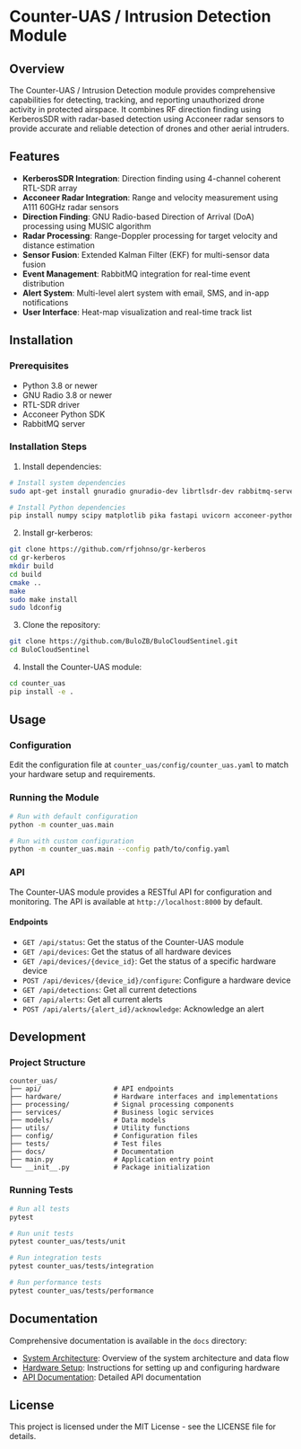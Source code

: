# Counter-UAS / Intrusion Detection Module

## Overview

The Counter-UAS / Intrusion Detection module provides comprehensive capabilities for detecting, tracking, and reporting unauthorized drone activity in protected airspace. It combines RF direction finding using KerberosSDR with radar-based detection using Acconeer radar sensors to provide accurate and reliable detection of drones and other aerial intruders.

## Features

- **KerberosSDR Integration**: Direction finding using 4-channel coherent RTL-SDR array
- **Acconeer Radar Integration**: Range and velocity measurement using A111 60GHz radar sensors
- **Direction Finding**: GNU Radio-based Direction of Arrival (DoA) processing using MUSIC algorithm
- **Radar Processing**: Range-Doppler processing for target velocity and distance estimation
- **Sensor Fusion**: Extended Kalman Filter (EKF) for multi-sensor data fusion
- **Event Management**: RabbitMQ integration for real-time event distribution
- **Alert System**: Multi-level alert system with email, SMS, and in-app notifications
- **User Interface**: Heat-map visualization and real-time track list

## Installation

### Prerequisites

- Python 3.8 or newer
- GNU Radio 3.8 or newer
- RTL-SDR driver
- Acconeer Python SDK
- RabbitMQ server

### Installation Steps

1. Install dependencies:

```bash
# Install system dependencies
sudo apt-get install gnuradio gnuradio-dev librtlsdr-dev rabbitmq-server

# Install Python dependencies
pip install numpy scipy matplotlib pika fastapi uvicorn acconeer-python-sdk
```

2. Install gr-kerberos:

```bash
git clone https://github.com/rfjohnso/gr-kerberos
cd gr-kerberos
mkdir build
cd build
cmake ..
make
sudo make install
sudo ldconfig
```

3. Clone the repository:

```bash
git clone https://github.com/BuloZB/BuloCloudSentinel.git
cd BuloCloudSentinel
```

4. Install the Counter-UAS module:

```bash
cd counter_uas
pip install -e .
```

## Usage

### Configuration

Edit the configuration file at `counter_uas/config/counter_uas.yaml` to match your hardware setup and requirements.

### Running the Module

```bash
# Run with default configuration
python -m counter_uas.main

# Run with custom configuration
python -m counter_uas.main --config path/to/config.yaml
```

### API

The Counter-UAS module provides a RESTful API for configuration and monitoring. The API is available at `http://localhost:8000` by default.

#### Endpoints

- `GET /api/status`: Get the status of the Counter-UAS module
- `GET /api/devices`: Get the status of all hardware devices
- `GET /api/devices/{device_id}`: Get the status of a specific hardware device
- `POST /api/devices/{device_id}/configure`: Configure a hardware device
- `GET /api/detections`: Get all current detections
- `GET /api/alerts`: Get all current alerts
- `POST /api/alerts/{alert_id}/acknowledge`: Acknowledge an alert

## Development

### Project Structure

```
counter_uas/
├── api/                  # API endpoints
├── hardware/             # Hardware interfaces and implementations
├── processing/           # Signal processing components
├── services/             # Business logic services
├── models/               # Data models
├── utils/                # Utility functions
├── config/               # Configuration files
├── tests/                # Test files
├── docs/                 # Documentation
├── main.py               # Application entry point
└── __init__.py           # Package initialization
```

### Running Tests

```bash
# Run all tests
pytest

# Run unit tests
pytest counter_uas/tests/unit

# Run integration tests
pytest counter_uas/tests/integration

# Run performance tests
pytest counter_uas/tests/performance
```

## Documentation

Comprehensive documentation is available in the `docs` directory:

- [System Architecture](docs/counter_uas.md): Overview of the system architecture and data flow
- [Hardware Setup](docs/hardware_setup.md): Instructions for setting up and configuring hardware
- [API Documentation](docs/api.md): Detailed API documentation

## License

This project is licensed under the MIT License - see the LICENSE file for details.

